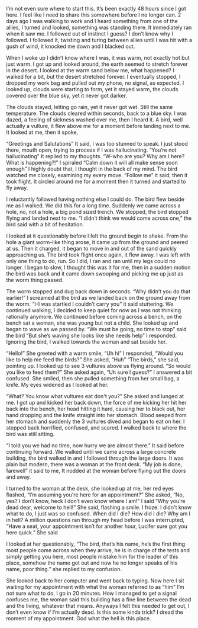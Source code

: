I’m not even sure where to start this. It’s been exactly 48 hours since I got here. I feel like I need to share this somewhere before I no longer can. 2 days ago I was walking to work and I heard something from one of the allies, I turned and looked, something was standing there. It immediately ran when it saw me. I followed out of instinct I guess? I don’t know why I followed. I followed it, twisting and turing between allies until I was hit with a gush of wind, it knocked me down and I blacked out. 

When I woke up I didn’t know where I was, it was warm, not exactly hot but just warm. I got up and looked around, the earth seemed to stretch forever in the desert. I looked at the warm sand below me, what happened? I walked for a bit, but the desert stretched forever. I eventually stopped, I dropped my work bag and pulled out my phone, no signal, as expected. I looked up, clouds were starting to form, yet it stayed warm, the clouds covered over the blue sky, yet it never got darker. 

The clouds stayed, letting go rain, yet it never got wet. Still the same temperature. The clouds cleared within seconds, back to a blue sky. I was dazed, a feeling of sickness washed over me, then I heard it. A bird, well actually a vulture, it flew above me for a moment before landing next to me. It looked at me, then it spoke,

“Greetings and Salutations” It said,
I was too stunned to speak. I just stood there, mouth open, trying to process if I was hallucinating.
“You’re not hallucinating” It replied to my thoughts.
“W-who are you? Why am I here? What is happening?!” I spiraled 
“Calm down it will all make sense soon enough”
I highly doubt that, I thought in the back of my mind. The bird watched me closely, examining my every move. 
“Follow me” it said, then it took flight.
It circled around me for a moment then it turned and started to fly away. 

I reluctantly followed having nothing else I could do. The bird flew beside me as I walked. We did this for a long time. Suddenly we came across a hole, no, not a hole, a big pond sized trench. We stopped, the bird stopped flying and landed next to me. 
“I didn’t think we would come across one,” the bird said with a bit of hesitation.

I looked at it questionably before I felt the ground begin to shake. From the hole a giant worm-like thing arose, it came up from the ground and peered at us. Then it charged, it began to move in and out of the sand quickly approaching us. The bird took flight once again, it flew away. I was left with only one thing to do, run. So I did, I ran and ran until my legs could no longer. I began to slow, I thought this was it for me, then in a sudden motion the bird was back and it came down swooping and picking me up just as the worm thing passed. 

The worm stopped and dug back down in seconds. 
“Why didn’t you do that earlier!” I screamed at the bird as we landed back on the ground away from the worm. 
“I-I was startled I couldn’t carry you” it said stuttering.
We continued walking, I decided to keep quiet for now as I was not thinking rationally anymore. We continued before coming across a bench, on the bench sat a woman, she was young but not a child. She looked up and began to wave as we passed by. 
“We must be going, no time to stop” said the bird
“But she’s waving she looks like she needs help” I responded. 
Ignoring the bird, I walked towards the woman and sat beside her.

“Hello!” She greeted with a warm smile,
“Uh hi” I responded,
“Would you like to help me feed the birds?” She asked,
“Huh” 
“The birds,” she said, pointing up.
I looked up to see 3 vultures above us flying around.
“So would you like to feed them?” She asked again,
“Uh sure I guess?” I answered a bit confused.
She smiled, then she pulled something from her small bag, a knife. My eyes widened as I looked at her.

“What? You know what vultures eat don't you?” She asked and lunged at me.
 I got up and kicked her back down, the force of me kicking her hit her back into the bench, her head hitting it hard, causing her to black out, her hand dropping and the knife straight into her stomach. Blood seeped from her stomach and suddenly the 3 vultures dived and began to eat on her. I stepped back horrified, confused, and scared. I walked back to where the bird was still sitting.

“I told you we had no time, now hurry we are almost there.” It said before continuing forward. We walked until we came across a large concrete building, the bird walked in and I followed through the large doors. It was plain but modern, there was a woman at the front desk. 
“My job is done, farewell” it said to me,
It nodded at the woman before flying out the doors and away. 

I turned to the woman at the desk, she looked up at me, her red eyes flashed,
“I’m assuming you're here for an appointment?” She asked,
“No, yes? I don’t know, heck I don’t even know where I am!“ I said
“Why you’re dead dear, welcome to hell!” She said, flashing a smile. I froze. I didn't know what to do, I just was so confused. When did I die? How did I die? Why am I in hell? A million questions ran through my head before I was interrupted,
“Have a seat, your appointment isn’t for another hour, Lucifer sure got you here quick.” She said

I looked at her questionably,
“The bird, that’s his name, he’s the first thing most people come across when they arrive, he is in charge of the tests and simply getting you here, most people mistake him for the leader of this place, somehow the name got out and now he no longer speaks of his name, poor thing.” she replied to my confusion. 

She looked back to her computer and went back to typing. Now here I sit waiting for my appointment with what the woman referred to as “him” I’m not sure what to do, I go in 20 minutes. How I managed to get a signal confuses me, the woman said this building has a fine line between the dead and the living, whatever that means. Anyways I felt this needed to get out, I don’t even know if I’m actually dead. Is this some kinda trick? I dread the moment of my appointment. God what the hell is this place.